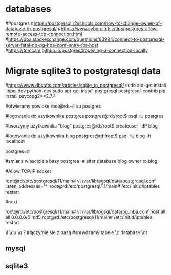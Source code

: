 # databases
##postgres
#https://postgresql.r2schools.com/how-to-change-owner-of-database-in-postgresql/
#https://www.cyberciti.biz/tips/postgres-allow-remote-access-tcp-connection.html
#https://dba.stackexchange.com/questions/83984/connect-to-postgresql-server-fatal-no-pg-hba-conf-entry-for-host
#https://tomcam.github.io/postgres/#opening-a-connection-locally

# Migrate sqlite3 to postgratesql data
#https://www.dbsofts.com/articles/sqlite_to_postgresql/
sudo apt-get install libpq-dev python-dev
sudo apt-get install postgresql postgresql-contrib
pip install psycopg2==2.7.4

#otwieramy powloke
root@rd:~# su postgres

#logowanie do uzytkownika postgres
postgres@rd:/root$ psql -U postgres

#tworzymy uzytkownika "blog"
postgres@rd:/root$ createuser -dP blog

#logowanie do użytkownika blog
postgres@rd:/root$ psql -U blog -h localhost

postgres=# 

#zmiana wlasciciela bazy
postgres=# alter database blog owner to blog;

#Allow TCP/IP socket

root@rd:/etc/postgresql/11/main# vi /var/lib/pgsql/data/postgresql.conf
listen_addresses='*'
root@rd:/etc/postgresql/11/main# /etc/init.d/iptables restart

#next

root@rd:/etc/postgresql/11/main# vi /var/lib/pgsql/data/pg_hba.conf
host  all  all 0.0.0.0/0 md5
root@rd:/etc/postgresql/11/main# /etc/init.d/iptables restart


\l
\du
\q
\?
#łączymie sie z bazą
#sprwdzamy tabele
\c database
\dt
## mysql

## sqlite3